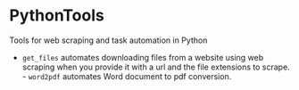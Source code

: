 # PythonTools
Tools for web scraping and task automation in Python

- `get_files` automates downloading files from a website using web scraping when you provide it with a url and the file extensions to scrape.
​- `word2pdf` automates Word document to pdf conversion.
​

